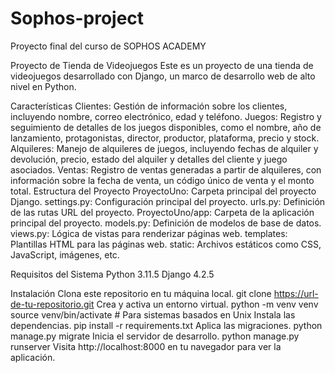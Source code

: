 # Sophos-project
Proyecto final del curso de SOPHOS ACADEMY

Proyecto de Tienda de Videojuegos
  Este es un proyecto de una tienda de videojuegos desarrollado con Django, un marco de desarrollo web de alto nivel en Python.

Características
  Clientes: Gestión de información sobre los clientes, incluyendo nombre, correo electrónico, edad y teléfono.
  Juegos: Registro y seguimiento de detalles de los juegos disponibles, como el nombre, año de lanzamiento, protagonistas, director, productor, plataforma, precio y stock.
  Alquileres: Manejo de alquileres de juegos, incluyendo fechas de alquiler y devolución, precio, estado del alquiler y detalles del cliente y juego asociados.
  Ventas: Registro de ventas generadas a partir de alquileres, con información sobre la fecha de venta, un código único de venta y el monto total.
Estructura del Proyecto
  ProyectoUno: Carpeta principal del proyecto Django.
  settings.py: Configuración principal del proyecto.
  urls.py: Definición de las rutas URL del proyecto.
  ProyectoUno/app: Carpeta de la aplicación principal del proyecto.
  models.py: Definición de modelos de base de datos.
  views.py: Lógica de vistas para renderizar páginas web.
  templates: Plantillas HTML para las páginas web.
  static: Archivos estáticos como CSS, JavaScript, imágenes, etc.


Requisitos del Sistema
  Python 3.11.5
  Django 4.2.5


Instalación
Clona este repositorio en tu máquina local.
  git clone https://url-de-tu-repositorio.git
Crea y activa un entorno virtual.
  python -m venv venv
  source venv/bin/activate  # Para sistemas basados en Unix
Instala las dependencias.
    pip install -r requirements.txt
Aplica las migraciones.
    python manage.py migrate
Inicia el servidor de desarrollo.
    python manage.py runserver
    Visita http://localhost:8000 en tu navegador para ver la aplicación.
